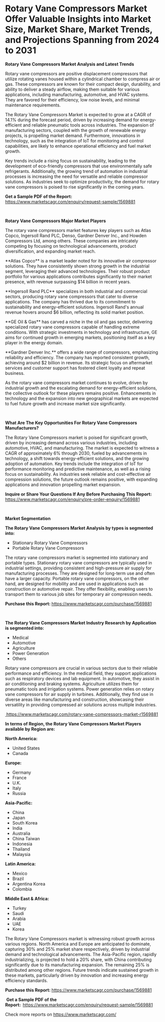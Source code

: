 <p><h1>Rotary Vane Compressors Market Offer Valuable Insights into Market Size, Market Share, Market Trends, and Projections Spanning from 2024 to 2031</h1></p><p><strong>Rotary Vane Compressors Market Analysis and Latest Trends</strong></p>
<p><p>Rotary vane compressors are positive displacement compressors that utilize rotating vanes housed within a cylindrical chamber to compress air or gas. These compressors are known for their compact design, durability, and ability to deliver a steady airflow, making them suitable for various applications, including manufacturing, automotive, and HVAC systems. They are favored for their efficiency, low noise levels, and minimal maintenance requirements.</p><p>The Rotary Vane Compressors Market is expected to grow at a CAGR of 14.1% during the forecast period, driven by increasing demand for energy-efficient and reliable pneumatic tools across industries. The expansion of manufacturing sectors, coupled with the growth of renewable energy projects, is propelling market demand. Furthermore, innovations in technology, such as the integration of IoT for monitoring and control capabilities, are likely to enhance operational efficiency and fuel market growth.</p><p>Key trends include a rising focus on sustainability, leading to the development of eco-friendly compressors that use environmentally safe refrigerants. Additionally, the growing trend of automation in industrial processes is increasing the need for versatile and reliable compressor solutions. As industries seek to optimize productivity, the demand for rotary vane compressors is poised to rise significantly in the coming years.</p></p>
<p><strong>Get a Sample PDF of the Report:&nbsp;</strong> <a href="https://www.marketscagr.com/enquiry/request-sample/1569881?utm_campaign=1869&utm_medium=2&utm_source=Github&utm_content=ia&utm_term=29122024&utm_id=rotary-vane-compressors">https://www.marketscagr.com/enquiry/request-sample/1569881</a></p>
<p>&nbsp;</p>
<p><strong>Rotary Vane Compressors Major Market Players</strong></p>
<p><p>The rotary vane compressors market features key players such as Atlas Copco, Ingersoll Rand PLC, Denso, Gardner Denver Inc., and Howden Compressors Ltd, among others. These companies are intricately competing by focusing on technological advancements, product diversification, and expanding market reach.</p><p>**Atlas Copco** is a market leader noted for its innovative air compressor solutions. They have consistently shown strong growth in the industrial segment, leveraging their advanced technologies. Their robust product portfolio for various applications contributes significantly to their market presence, with revenue surpassing $14 billion in recent years.</p><p>**Ingersoll Rand PLC** specializes in both industrial and commercial sectors, producing rotary vane compressors that cater to diverse applications. The company has thrived due to its commitment to sustainability and energy-efficient solutions. Ingersoll Rand's annual revenue hovers around $6 billion, reflecting its solid market position.</p><p>**GE Oil & Gas** has carved a niche in the oil and gas sector, delivering specialized rotary vane compressors capable of handling extreme conditions. With strategic investments in technology and infrastructure, GE aims for continued growth in emerging markets, positioning itself as a key player in the energy domain.</p><p>**Gardner Denver Inc.** offers a wide range of compressors, emphasizing reliability and efficiency. The company has reported consistent growth, achieving around $2 billion in revenue. Its strategic focus on aftermarket services and customer support has fostered client loyalty and repeat business.</p><p>As the rotary vane compressors market continues to evolve, driven by industrial growth and the escalating demand for energy-efficient solutions, the collective outlook for these players remains positive. Enhancements in technology and the expansion into new geographical markets are expected to fuel future growth and increase market size significantly.</p></p>
<p>&nbsp;</p>
<p><strong>What Are The Key Opportunities For Rotary Vane Compressors Manufacturers?</strong></p>
<p><p>The Rotary Vane Compressors market is poised for significant growth, driven by increasing demand across various industries, including automotive, HVAC, and manufacturing. The market is expected to witness a CAGR of approximately 6% through 2030, fueled by advancements in technology, a shift towards energy-efficient solutions, and the growing adoption of automation. Key trends include the integration of IoT for performance monitoring and predictive maintenance, as well as a rising focus on sustainability. As industries seek reliable and cost-effective air compression solutions, the future outlook remains positive, with expanding applications and innovation propelling market expansion.</p></p>
<p><strong>Inquire or Share Your Questions If Any Before Purchasing This Report:</strong> <a href="https://www.marketscagr.com/enquiry/pre-order-enquiry/1569881?utm_campaign=1869&utm_medium=2&utm_source=Github&utm_content=ia&utm_term=29122024&utm_id=rotary-vane-compressors">https://www.marketscagr.com/enquiry/pre-order-enquiry/1569881</a></p>
<p>&nbsp;</p>
<p><strong>Market Segmentation</strong></p>
<p><strong>The Rotary Vane Compressors Market Analysis by types is segmented into:</strong></p>
<p><ul><li>Stationary Rotary Vane Compressors</li><li>Portable Rotary Vane Compressors</li></ul></p>
<p><p>The rotary vane compressors market is segmented into stationary and portable types. Stationary rotary vane compressors are typically used in industrial settings, providing consistent and high-pressure air supply for manufacturing processes. They are designed for long-term use and often have a larger capacity. Portable rotary vane compressors, on the other hand, are designed for mobility and are used in applications such as construction or automotive repair. They offer flexibility, enabling users to transport them to various job sites for temporary air compression needs.</p></p>
<p><strong>Purchase this Report:&nbsp;</strong><a href="https://www.marketscagr.com/purchase/1569881?utm_campaign=1869&utm_medium=2&utm_source=Github&utm_content=ia&utm_term=29122024&utm_id=rotary-vane-compressors">https://www.marketscagr.com/purchase/1569881</a></p>
<p>&nbsp;</p>
<p><strong>The Rotary Vane Compressors Market Industry Research by Application is segmented into:</strong></p>
<p><ul><li>Medical</li><li>Automotive</li><li>Agriculture</li><li>Power Generation</li><li>Others</li></ul></p>
<p><p>Rotary vane compressors are crucial in various sectors due to their reliable performance and efficiency. In the medical field, they support applications such as respiratory devices and lab equipment. In automotive, they assist in air conditioning and braking systems. Agriculture utilizes them for pneumatic tools and irrigation systems. Power generation relies on rotary vane compressors for air supply in turbines. Additionally, they find use in diverse areas like manufacturing and construction, showcasing their versatility in providing compressed air solutions across multiple industries.</p></p>
<p><a href="https://www.marketscagr.com/rotary-vane-compressors-market-r1569881?utm_campaign=1869&utm_medium=2&utm_source=Github&utm_content=ia&utm_term=29122024&utm_id=rotary-vane-compressors">&nbsp;https://www.marketscagr.com/rotary-vane-compressors-market-r1569881</a></p>
<p><strong>In terms of Region, the Rotary Vane Compressors Market Players available by Region are:</strong></p>
<p>
    <p> <strong> North America: </strong>
        <ul>
            <li>United States</li>
            <li>Canada</li>
        </ul>
        </p> 
    <p> <strong> Europe: </strong>
        <ul>
            <li>Germany</li>
            <li>France</li>
            <li>U.K.</li>
            <li>Italy</li>
            <li>Russia</li>
        </ul>
        </p> 
    <p> <strong> Asia-Pacific: </strong>
        <ul>
            <li>China</li>
            <li>Japan</li>
            <li>South Korea</li>
            <li>India</li>
            <li>Australia</li>
            <li>China Taiwan</li>
            <li>Indonesia</li>
            <li>Thailand</li>
            <li>Malaysia</li>
        </ul>
        </p> 
    <p> <strong> Latin America: </strong>
        <ul>
            <li>Mexico</li>
            <li>Brazil</li>
            <li>Argentina Korea</li>
            <li>Colombia</li>
        </ul>
        </p> 
    <p> <strong> Middle East & Africa: </strong>
        <ul>
            <li>Turkey</li>
            <li>Saudi</li>
            <li>Arabia</li>
            <li>UAE</li>
            <li>Korea</li>
        </ul>
    </p>
    </p>
<p><p>The Rotary Vane Compressors market is witnessing robust growth across various regions. North America and Europe are anticipated to dominate, capturing 30% and 25% market share respectively, driven by industrial demand and technological advancements. The Asia-Pacific region, rapidly industrializing, is projected to hold a 20% share, with China contributing significantly due to its manufacturing expansion. The remaining 25% is distributed among other regions. Future trends indicate sustained growth in these markets, particularly driven by innovation and increasing energy efficiency standards.</p></p>
<p><strong>Purchase this Report: </strong><a href="https://www.marketscagr.com/purchase/1569881?utm_campaign=1869&utm_medium=2&utm_source=Github&utm_content=ia&utm_term=29122024&utm_id=rotary-vane-compressors">https://www.marketscagr.com/purchase/1569881</a></p>
<p>&nbsp;<strong>Get a Sample PDF of the Report:&nbsp;&nbsp;</strong><a href="https://www.marketscagr.com/enquiry/request-sample/1569881?utm_campaign=1869&utm_medium=2&utm_source=Github&utm_content=ia&utm_term=29122024&utm_id=rotary-vane-compressors">https://www.marketscagr.com/enquiry/request-sample/1569881</a></p>
<p><strong></strong></p>
<p>Check more reports on <a href="https://www.marketscagr.com/?utm_campaign=1869&utm_medium=2&utm_source=Github&utm_content=ia&utm_term=29122024&utm_id=rotary-vane-compressors">https://www.marketscagr.com/</a></p>
